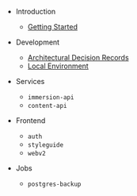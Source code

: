 - Introduction

  - [Getting Started](/README.md)
  <!-- - [General Architecture](general_architecture.md) -->

- Development

  - [Architectural Decision Records](adr.md)
  - [Local Environment](/local_environment.md)

- Services

  - `immersion-api`
  - `content-api`

- Frontend

  - `auth`
  - `styleguide`
  - `webv2`

- Jobs

  - `postgres-backup`
